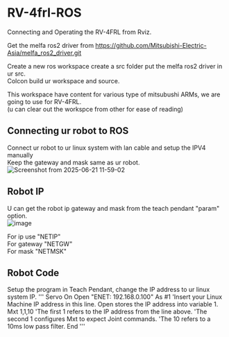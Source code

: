 # RV-4frl-ROS
Connecting and Operating the RV-4FRL from Rviz.

Get the melfa ros2 driver from 
https://github.com/Mitsubishi-Electric-Asia/melfa_ros2_driver.git  
  
Create a new ros workspace create a src folder put the melfa ros2 driver in ur src.  
Colcon build ur workspace and source.

This workspace have content for various type of mitsubushi ARMs, we are going to use for RV-4FRL.  
(u can clear out the workspce from other for ease of reading)

## Connecting ur robot to ROS
Connect ur robot to ur linux system with lan cable and setup the IPV4 manually   
Keep the gateway and mask same as ur robot.  
![Screenshot from 2025-06-21 11-59-02](https://github.com/user-attachments/assets/7eba99e3-4232-4ae1-9a80-b0e4ebf2daaa)

## Robot IP   
U can get the robot ip gateway and mask from the teach pendant "param" option.   
![image](https://github.com/user-attachments/assets/e34d2e45-d141-4b90-9026-c3965d7c7560)

For ip use "NETIP"  
For gateway "NETGW"  
For mask "NETMSK"


## Robot Code
Setup the program in Teach Pendant, change the IP address to ur linux system IP.
'''
Servo On
Open "ENET: 192.168.0.100" As #1 'Insert your Linux Machine IP address in this line. Open stores the IP address into variable 1.
Mxt 1,1,10 'The first 1 refers to the IP address from the line above. 
           'The second 1 configures Mxt to expect Joint commands. 
           'The 10 refers to a 10ms low pass filter.
End 
'''
